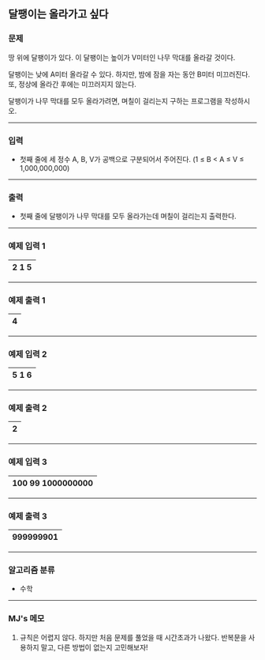 달팽이는 올라가고 싶다
-------------
### 문제

땅 위에 달팽이가 있다. 이 달팽이는 높이가 V미터인 나무 막대를 올라갈 것이다.

달팽이는 낮에 A미터 올라갈 수 있다. 하지만, 밤에 잠을 자는 동안 B미터 미끄러진다. 또, 정상에 올라간 후에는 미끄러지지 않는다.

달팽이가 나무 막대를 모두 올라가려면, 며칠이 걸리는지 구하는 프로그램을 작성하시오.

- - -

### 입력
* 첫째 줄에 세 정수 A, B, V가 공백으로 구분되어서 주어진다. (1 ≤ B < A ≤ V ≤ 1,000,000,000)

- - -

### 출력
* 첫째 줄에 달팽이가 나무 막대를 모두 올라가는데 며칠이 걸리는지 출력한다.

- - -

### 예제 입력 1
|2 1 5|
|:---|

- - -

### 예제 출력 1
|4|
|:---|

- - -

### 예제 입력 2
|5 1 6|
|:---|

- - -

### 예제 출력 2
|2|
|:---|

- - -

### 예제 입력 3
|100 99 1000000000|
|:---|

- - -

### 예제 출력 3
|999999901|
|:---|

- - -

### 알고리즘 분류
* 수학

- - -

### MJ's 메모
1. 규칙은 어렵지 않다. 하지만 처음 문제를 풀었을 때 시간초과가 나왔다. 반복문을 사용하지 말고, 다른 방법이 없는지 고민해보자!